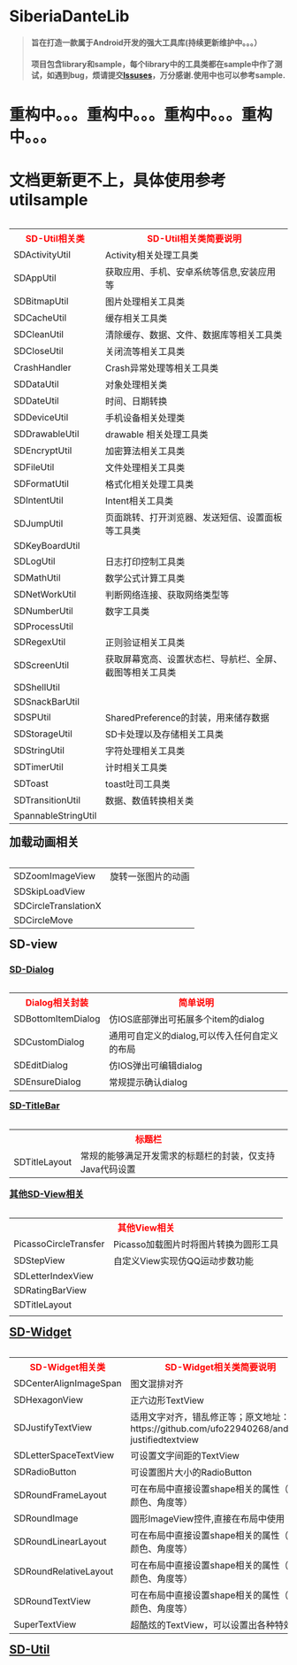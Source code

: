# SiberiaDanteLib
>#### 旨在打造一款属于Android开发的强大工具库(持续更新维护中。。。）
>#### 项目包含library和sample，每个library中的工具类都在sample中作了测试，如遇到bug，烦请提交[Issuses](https://github.com/SiberiaDante/SiberiaDanteLib/issues)，万分感谢.使用中也可以参考sample.
# 重构中。。。重构中。。。重构中。。。重构中。。。

# 文档更新更不上，具体使用参考 utilsample
<table align="left">
    <tr style="color:red">
        <th>SD-Util相关类</th>
        <th>SD-Util相关类简要说明</th>
    </tr>
    <tr>
        <td>SDActivityUtil</td>
        <td>Activity相关处理工具类</td>
    </tr>
    <tr>
        <td>SDAppUtil</td>
        <td>获取应用、手机、安卓系统等信息,安装应用等</td>
    </tr>
    <tr>
        <td>SDBitmapUtil</td>
        <td>图片处理相关工具类</td>
    </tr>
    <tr>
        <td>SDCacheUtil</td>
        <td>缓存相关工具类</td>
    </tr>
    <tr>
        <td>SDCleanUtil</td>
        <td>清除缓存、数据、文件、数据库等相关工具类</td>
    </tr>
    <tr>
        <td>SDCloseUtil</td>
        <td>关闭流等相关工具类</td>
    </tr>
    <tr>
        <td>CrashHandler</td>
        <td>Crash异常处理等相关工具类</td>
    </tr>
    <tr>
        <td>SDDataUtil</td>
        <td>对象处理相关类</td>
    </tr>
    <tr>
        <td>SDDateUtil</td>
        <td>时间、日期转换</td>
    </tr>
    <tr>
        <td>SDDeviceUtil</td>
        <td>手机设备相关处理类</td>
    </tr>
    <tr>
        <td>SDDrawableUtil</td>
        <td>drawable 相关处理工具类</td>
    </tr>
    <tr>
        <td>SDEncryptUtil</td>
        <td>加密算法相关工具类</td>
    </tr>
    <tr>
        <td>SDFileUtil</td>
        <td>文件处理相关工具类</td>
    </tr>
    <tr>
        <td>SDFormatUtil</td>
        <td>格式化相关处理工具类</td>
    </tr>
    <tr>
        <td>SDIntentUtil</td>
        <td>Intent相关工具类</td>
    </tr>
    <tr>
        <td>SDJumpUtil</td>
        <td>页面跳转、打开浏览器、发送短信、设置面板等工具类</td>
    </tr>
    <tr>
        <td>SDKeyBoardUtil</td>
        <td></td>
    </tr>
    <tr>
        <td>SDLogUtil</td>
        <td>日志打印控制工具类</td>
    </tr>
    <tr>
        <td>SDMathUtil</td>
        <td>数学公式计算工具类</td>
    </tr>
    <tr>
        <td>SDNetWorkUtil</td>
        <td>判断网络连接、获取网络类型等</td>
    </tr>
    <tr>
        <td>SDNumberUtil</td>
        <td>数字工具类</td>
    </tr>
    <tr>
        <td>SDProcessUtil</td>
        <td></td>
    </tr>
    <tr>
        <td>SDRegexUtil</td>
        <td>正则验证相关工具类</td>
    </tr>
    <tr>
        <td>SDScreenUtil</td>
        <td>获取屏幕宽高、设置状态栏、导航栏、全屏、截图等相关工具类</td>
    </tr>
    <tr>
        <td>SDShellUtil</td>
        <td></td>
    </tr>
    <tr>
        <td>SDSnackBarUtil</td>
        <td></td>
    </tr>
    <tr>
        <td>SDSPUtil</td>
        <td>SharedPreference的封装，用来储存数据</td>
    </tr>
    <tr>
        <td>SDStorageUtil</td>
        <td>SD卡处理以及存储相关工具类</td>
    </tr>
    <tr>
        <td>SDStringUtil</td>
        <td>字符处理相关工具类</td>
    </tr>
    <tr>
        <td>SDTimerUtil</td>
        <td>计时相关工具类</td>
    </tr>
    <tr>
        <td>SDToast</td>
        <td>toast吐司工具类</td>
    </tr>
    <tr>
        <td>SDTransitionUtil</td>
        <td>数据、数值转换相关类</td>
    </tr>
    <tr>
        <td>SpannableStringUtil</td>
        <td></td>
    </tr>
</table>

## 加载动画相关

<table align="left">
    <tr>
        <td>SDZoomImageView</td>
        <td>旋转一张图片的动画</td>
    </tr>
    <tr>
        <td>SDSkipLoadView</td>
        <td></td>
    </tr>
    <tr>
        <td>SDCircleTranslationX</td>
        <td></td>
    </tr>
    <tr>
        <td>SDCircleMove</td>
        <td></td>
    </tr> 
</table>

## SD-view
### <a href="https://github.com/SiberiaDante/SiberiaDanteLib/wiki/About-SD-Dialog">SD-Dialog</a>

<table align="left">
    <tr style="color:red">
        <th>Dialog相关封装</th>
        <th>简单说明</th>
    </tr>
    <tr>
        <td>SDBottomItemDialog</td>
        <td>仿IOS底部弹出可拓展多个item的dialog</td>
    </tr>
    <tr>
        <td>SDCustomDialog</td>
        <td>通用可自定义的dialog,可以传入任何自定义的布局</td>
    </tr>
    <tr>
        <td>SDEditDialog</td>
        <td>仿IOS弹出可编辑dialog</td>
    </tr>
    <tr>
        <td>SDEnsureDialog</td>
        <td>常规提示确认dialog</td>
    </tr>
</table>

### <a href="https://github.com/SiberiaDante/SiberiaDanteLib/wiki/About-SD-TitleBar">SD-TitleBar</a>
<table  align="left">
    <tr>
        <th colspan="2" style="color:red">标题栏</th>
    </tr>
    <tr>
        <td>SDTitleLayout</td>
        <td>常规的能够满足开发需求的标题栏的封装，仅支持Java代码设置</td>
    </tr>
</table>

### <a href="https://github.com/SiberiaDante/SiberiaDanteLib/wiki/About-SD-View">其他SD-View相关</a>
<table  align="left">
    <tr>
        <th colspan="2" style="color:red">其他View相关</th>
    </tr>
    <tr>
        <td>PicassoCircleTransfer</td>
        <td>Picasso加载图片时将图片转换为圆形工具</td>
    </tr>
    <tr>
        <td>SDStepView</td>
        <td> 自定义View实现仿QQ运动步数功能</td>
    </tr>
    <tr>
        <td>SDLetterIndexView</td>
        <td></td>
    </tr>
    <tr>
        <td>SDRatingBarView</td>
        <td></td>
    </tr>
    <tr>
        <td>SDTitleLayout</td>
        <td></td>
    </tr>
    <tr>
        <td></td>
        <td></td>
    </tr>

</table>

## <a href="https://github.com/SiberiaDante/SiberiaDanteLib/wiki/About-SD-Widget">SD-Widget</a>

<table align="left">
    <tr style="color:red">
        <th>SD-Widget相关类</th>
        <th>SD-Widget相关类简要说明</th>
    </tr>
    <tr>
        <td>SDCenterAlignImageSpan</td>
        <td>图文混排对齐</td>
    </tr>
    <tr>
        <td>SDHexagonView</td>
        <td>正六边形TextView</td>
    </tr>
    <tr>
        <td>SDJustifyTextView</td>
        <td>适用文字对齐，错乱修正等；原文地址：https://github.com/ufo22940268/android-justifiedtextview</td>
    </tr>
    <tr>
        <td>SDLetterSpaceTextView</td>
        <td>可设置文字间距的TextView</td>
    </tr>
    <tr>
        <td>SDRadioButton</td>
        <td>可设置图片大小的RadioButton</td>
    </tr>
    <tr>
        <td>SDRoundFrameLayout</td>
        <td>可在布局中直接设置shape相关的属性（背景颜色、角度等）</td>
    </tr>
    <tr>
        <td>SDRoundImage</td>
        <td>圆形ImageView控件,直接在布局中使用</td>
    </tr>
    <tr>
        <td>SDRoundLinearLayout</td>
        <td>可在布局中直接设置shape相关的属性（背景颜色、角度等）</td>
    </tr>
    <tr>
        <td>SDRoundRelativeLayout</td>
        <td>可在布局中直接设置shape相关的属性（背景颜色、角度等）</td>
    </tr>
    <tr>
        <td>SDRoundTextView</td>
        <td>可在布局中直接设置shape相关的属性（背景颜色、角度等）</td>
    </tr>
    <tr>
        <td>SuperTextView</td>
        <td>超酷炫的TextView，可以设置出各种特效文字</td>
    </tr>
</table>

## <a href="https://github.com/SiberiaDante/SiberiaDanteLib/wiki/About-SD-Util">SD-Util</a>



<!--  推荐-->
[TitleLayout——通用万能标题栏]:https://github.com/SiberiaDante/TitleLayout
[CustomDialog——通用万能Dialog]:https://github.com/SiberiaDante/CustomDialog